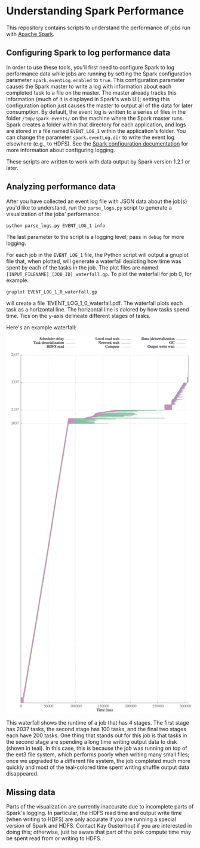 # Understanding Spark Performance

This repository contains scripts to understand the performance of jobs run with [Apache Spark](https://spark.apache.org/).

## Configuring Spark to log performance data

In order to use these tools, you'll first need to configure Spark to log performance data while jobs are running
by setting the Spark configuration parameter `spark.eventLog.enabled` to `true`.  This configuration parameter
causes the Spark master to write a log with information about each completed task to a file on the master. The master
already tracks this information (much of it is displayed in Spark's web UI); setting this configuration option
just causes the master to output all of the data for later consumption.  By default, the event log is written to
a series of files in the folder `/tmp/spark-events/` on the machine where the Spark master runs.
Spark creates a folder within that directory for each application, and logs are stored in a file
named `EVENT_LOG_1` within the application's folder. You can change the parameter
`spark.eventLog.dir` to write the event log elsewhere (e.g., to HDFS).  See the
[Spark configuration documentation](http://spark.apache.org/docs/1.2.1/configuration.html) for more
information about configuring logging.

These scripts are written to work with data output by Spark version 1.2.1 or later.

## Analyzing performance data

After you have collected an event log file with JSON data about the job(s) you'd like to understand, run
the `parse_logs.py` script to generate a visualization of the jobs' performance:

    python parse_logs.py EVENT_LOG_1 info

The last parameter to the script is a logging level; pass in `debug` for more logging.

For each job in the `EVENT_LOG_1` file, the Python script will output a gnuplot file that, when
plotted, will generate a waterfall depicting how time was spent by each of the tasks in the job.
The plot files are named `[INPUT_FILENAME]_[JOB_ID]_waterfall.gp`. To plot the waterfall for job 0, for
example:

    gnuplot EVENT_LOG_1_0_waterfall.gp

will create a file `EVENT_LOG_1_0_waterfall.pdf.  The waterfall plots each task as a horizontal
line.  The horizontal line is colored by how tasks spend time. Tics on the y-axis delineate
different stages of tasks.

Here's an example waterfall:

![Waterfall example](sample_waterfall.jpg)

This waterfall shows the runtime of a job that has 4 stages. The first stage has 2037 tasks, the second
stage has 100 tasks, and the final two stages each have 200 tasks. One thing that stands out for
this job is that tasks in the second stage are spending a long time writing output data to disk
(shown in teal). In this case, this is because the job was running on top of the ext3 file system,
which performs poorly when writing many small files; once we upgraded to a different file system,
the job completed much more quickly and most of the teal-colored time spent writing shuffle output
data disappeared.

## Missing data

Parts of the visualization are currently inaccurate due to incomplete parts of Spark's logging.
In particular, the HDFS read time and output write time (when writing to HDFS) are only accurate
if you are running a special version of Spark and HDFS. Contact Kay Ousterhout if you are interested
in doing this; otherwise, just be aware that part of the pink compute time may be spent read from
or writing to HDFS.
